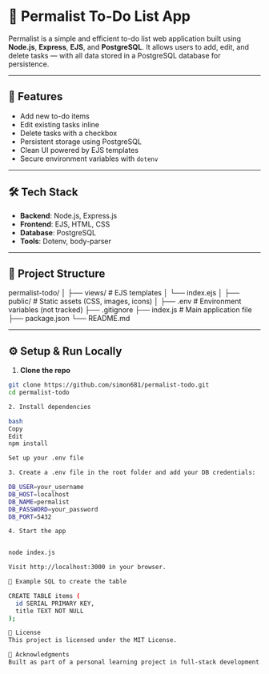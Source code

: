 # 📝 Permalist To-Do List App

Permalist is a simple and efficient to-do list web application built using **Node.js**, **Express**, **EJS**, and **PostgreSQL**. It allows users to add, edit, and delete tasks — with all data stored in a PostgreSQL database for persistence.

---

## 🚀 Features

- Add new to-do items
- Edit existing tasks inline
- Delete tasks with a checkbox
- Persistent storage using PostgreSQL
- Clean UI powered by EJS templates
- Secure environment variables with `dotenv`

---

## 🛠️ Tech Stack

- **Backend**: Node.js, Express.js
- **Frontend**: EJS, HTML, CSS
- **Database**: PostgreSQL
- **Tools**: Dotenv, body-parser

---

## 📂 Project Structure
permalist-todo/
│
├── views/ # EJS templates
│ └── index.ejs
│
├── public/ # Static assets (CSS, images, icons)
│
├── .env # Environment variables (not tracked)
├── .gitignore
├── index.js # Main application file
├── package.json
└── README.md

---

## ⚙️ Setup & Run Locally

1. **Clone the repo**

```bash
git clone https://github.com/simon681/permalist-todo.git
cd permalist-todo

2. Install dependencies

bash
Copy
Edit
npm install

Set up your .env file

3. Create a .env file in the root folder and add your DB credentials:

DB_USER=your_username
DB_HOST=localhost
DB_NAME=permalist
DB_PASSWORD=your_password
DB_PORT=5432

4. Start the app


node index.js

Visit http://localhost:3000 in your browser.

🧪 Example SQL to create the table

CREATE TABLE items (
  id SERIAL PRIMARY KEY,
  title TEXT NOT NULL
);

📌 License
This project is licensed under the MIT License.

🙌 Acknowledgments
Built as part of a personal learning project in full-stack development.